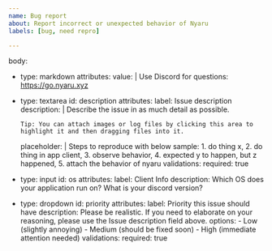 ```yaml
---
name: Bug report
about: Report incorrect or unexpected behavior of Nyaru
labels: [bug, need repro]

---
```

body:
  - type: markdown
    attributes:
      value: |
        Use Discord for questions: https://go.nyaru.xyz
  - type: textarea
    id: description
    attributes:
      label: Issue description
      description: |
        Describe the issue in as much detail as possible.

        Tip: You can attach images or log files by clicking this area to highlight it and then dragging files into it.
      placeholder: |
        Steps to reproduce with below sample:
        1. do thing x,
        2. do thing in app client,
        3. observe behavior,
        4. expected y to happen, but z happened,
        5. attach the behavior of nyaru
    validations:
      required: true
  - type: input
    id: os
    attributes:
      label: Client Info
      description: Which OS does your application run on? What is your discord version?
  - type: dropdown
    id: priority
    attributes:
      label: Priority this issue should have
      description: Please be realistic. If you need to elaborate on your reasoning, please use the Issue description field above.
      options:
        - Low (slightly annoying)
        - Medium (should be fixed soon)
        - High (immediate attention needed)
    validations:
      required: true
